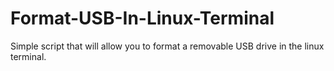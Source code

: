 # Format-USB-In-Linux-Terminal
Simple script that will allow you to format a removable USB drive in the linux terminal.
